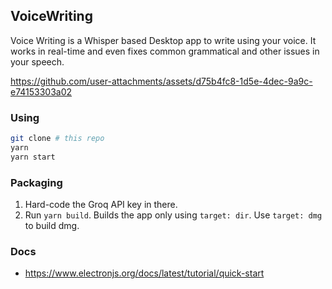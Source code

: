 ## VoiceWriting

Voice Writing is a Whisper based Desktop app to write using your voice.
It works in real-time and even fixes common grammatical and other issues in your speech.

https://github.com/user-attachments/assets/d75b4fc8-1d5e-4dec-9a9c-e74153303a02


### Using

```sh
git clone # this repo
yarn
yarn start
```

### Packaging

1. Hard-code the Groq API key in there.
2. Run `yarn build`. Builds the app only using `target: dir`. Use `target: dmg` to build dmg.

### Docs

- https://www.electronjs.org/docs/latest/tutorial/quick-start
